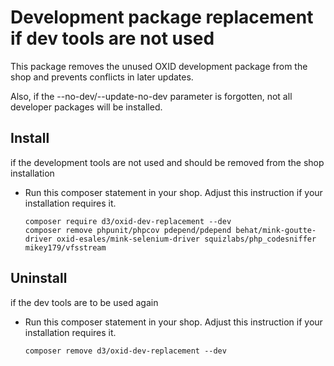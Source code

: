 # Development package replacement if dev tools are not used

This package removes the unused OXID development package from the shop and prevents conflicts in later updates.

Also, if the --no-dev/--update-no-dev parameter is forgotten, not all developer packages will be installed.

## Install

if the development tools are not used and should be removed from the shop installation

* Run this composer statement in your shop. Adjust this instruction if your installation requires it.

    ```
    composer require d3/oxid-dev-replacement --dev
    composer remove phpunit/phpcov pdepend/pdepend behat/mink-goutte-driver oxid-esales/mink-selenium-driver squizlabs/php_codesniffer mikey179/vfsstream
    ```

    
## Uninstall

if the dev tools are to be used again

* Run this composer statement in your shop. Adjust this instruction if your installation requires it.

    `composer remove d3/oxid-dev-replacement --dev`
